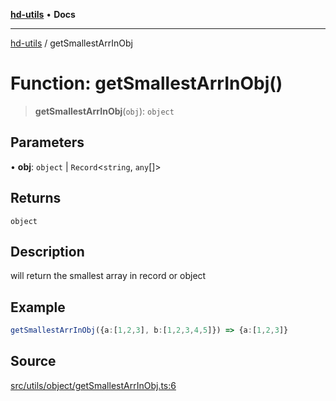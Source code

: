 [**hd-utils**](../README.md) • **Docs**

***

[hd-utils](../globals.md) / getSmallestArrInObj

# Function: getSmallestArrInObj()

> **getSmallestArrInObj**(`obj`): `object`

## Parameters

• **obj**: `object` \| `Record`\<`string`, `any`[]\>

## Returns

`object`

## Description

will return the smallest array in record or object

## Example

```ts
getSmallestArrInObj({a:[1,2,3], b:[1,2,3,4,5]}) => {a:[1,2,3]}
```

## Source

[src/utils/object/getSmallestArrInObj.ts:6](https://github.com/AhmadHddad/h-utils/blob/f7bb9ae71f981ffef49079271b9540862594b7e6/src/utils/object/getSmallestArrInObj.ts#L6)
